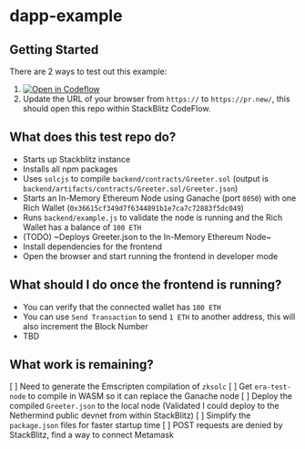 # dapp-example

## Getting Started

There are 2 ways to test out this example:

1. [![Open in Codeflow](https://developer.stackblitz.com/img/open_in_codeflow.svg)](https:///pr.new/mexicanace/dapp-example)
2. Update the URL of your browser from `https://` to `https://pr.new/`, this should open this repo within StackBlitz CodeFlow.

## What does this test repo do?

* Starts up Stackblitz instance
* Installs all npm packages
* Uses `solcjs` to compile `backend/contracts/Greeter.sol` (output is `backend/artifacts/contracts/Greeter.sol/Greeter.json`)
* Starts an In-Memory Ethereum Node using Ganache (port `8050`) with one Rich Wallet (`0x36615cf349d7f6344891b1e7ca7c72883f5dc049`)
* Runs `backend/example.js` to validate the node is running and the Rich Wallet has a balance of `100 ETH`
* (TODO) ~Deploys Greeter.json to the In-Memory Ethereum Node~
* Install dependencies for the frontend
* Open the browser and start running the frontend in developer mode

## What should I do once the frontend is running?

* You can verify that the connected wallet has `100 ETH`
* You can use `Send Transaction` to send `1 ETH` to another address, this will also increment the Block Number
* TBD

## What work is remaining?

[ ] Need to generate the Emscripten compilation of `zksolc`
[ ] Get `era-test-node` to compile in WASM so it can replace the Ganache node
[ ] Deploy the compiled `Greeter.json` to the local node (Validated I could deploy to the Nethermind public devnet from within StackBlitz)
[ ] Simplify the `package.json` files for faster startup time
[ ] POST requests are denied by StackBlitz, find a way to connect Metamask
